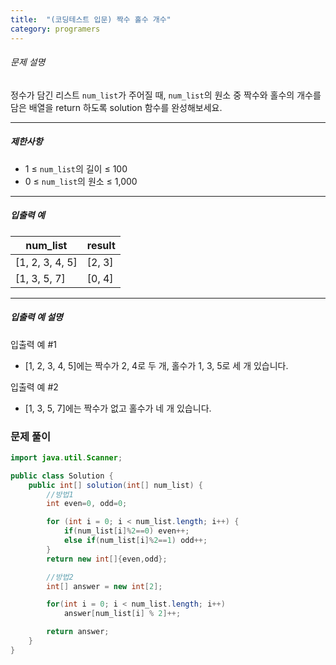 ```yaml
---
title:  "(코딩테스트 입문) 짝수 홀수 개수"
category: programers
---
```




###### 문제 설명

정수가 담긴 리스트 `num_list`가 주어질 때, `num_list`의 원소 중 짝수와 홀수의 개수를 담은 배열을 return 하도록 solution 함수를 완성해보세요.

------

##### 제한사항

- 1 ≤ `num_list`의 길이 ≤ 100
- 0 ≤ `num_list`의 원소 ≤ 1,000

------

##### 입출력 예

| num_list        | result |
| --------------- | ------ |
| [1, 2, 3, 4, 5] | [2, 3] |
| [1, 3, 5, 7]    | [0, 4] |

------

##### 입출력 예 설명

입출력 예 #1

- [1, 2, 3, 4, 5]에는 짝수가 2, 4로 두 개, 홀수가 1, 3, 5로 세 개 있습니다.

입출력 예 #2

- [1, 3, 5, 7]에는 짝수가 없고 홀수가 네 개 있습니다.



### 문제 풀이

```java
import java.util.Scanner;

public class Solution {
    public int[] solution(int[] num_list) {
        //방법1
        int even=0, odd=0;

        for (int i = 0; i < num_list.length; i++) {
            if(num_list[i]%2==0) even++;
            else if(num_list[i]%2==1) odd++;
        }
        return new int[]{even,odd};

        //방법2
        int[] answer = new int[2];

        for(int i = 0; i < num_list.length; i++)
            answer[num_list[i] % 2]++;

        return answer;
    }
}

```

